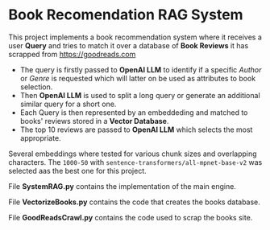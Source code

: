 # Book Recomendation RAG System
This project implements a book recommendation system where it receives a user **Query** 
and tries to match it over a database of **Book Reviews** it has scrapped from https://goodreads.com

* The query is firstly passed to **OpenAI LLM** to identify if a specific *Author* or *Genre* is requested which will latter on be used as attributes to book selection.
* Then **OpenAI LLM** is used to split a long query or generate an additional similar query for a short one.
* Each Query is then represented by an embeddeding and matched to books' reviews stored in a **Vector Database**.
* The top 10 reviews are passed to **OpenAI LLM** which selects the most appropriate.

Several embeddings where tested for various chunk sizes and overlapping characters. The `1000-50` with `sentence-transformers/all-mpnet-base-v2` was selected aas the best one for this project. 

File **SystemRAG.py** contains the implementation of the main engine.

File **VectorizeBooks.py** contains the code that creates the books database.

File **GoodReadsCrawl.py** contains the code used to scrap the books site.
